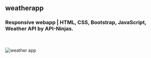 ## weatherapp 
### Responsive webapp | HTML, CSS, Bootstrap, JavaScript, Weather API by API-Ninjas.

<br><br>
![weather app](https://github.com/vikasipar/weatherapp/assets/98696526/12cb3c7b-284b-40bc-af5e-49dbdb989cab)


